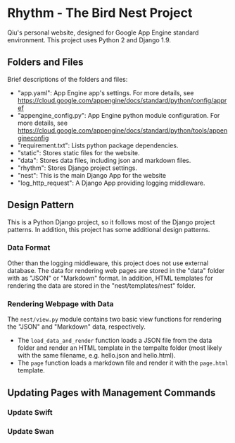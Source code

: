 # Rhythm - The Bird Nest Project
Qiu's personal website, designed for Google App Engine standard environment.
This project uses Python 2 and Django 1.9.

## Folders and Files
Brief descriptions of the folders and files:
* "app.yaml": App Engine app's settings. For more details, see https://cloud.google.com/appengine/docs/standard/python/config/appref
* "appengine_config.py": App Engine python module configuration. For more details, see https://cloud.google.com/appengine/docs/standard/python/tools/appengineconfig
* "requirement.txt": Lists python package dependencies.
* "static": Stores static files for the website.
* "data": Stores data files, including json and markdown files.
* "rhythm": Stores Django project settings.
* "nest": This is the main Django App for the website
* "log_http_request": A Django App providing logging middleware.

## Design Pattern
This is a Python Django project, so it follows most of the Django project patterns. In addition, this project has some additional design patterns.

### Data Format
Other than the logging middleware, this project does not use external database. The data for rendering web pages are stored in the "data" folder with as "JSON" or "Markdown" format. In addition, HTML templates for rendering the data are stored in the "nest/templates/nest" folder.

### Rendering Webpage with Data
The `nest/view.py` module contains two basic view functions for rendering the "JSON" and "Markdown" data, respectively. 
* The `load_data_and_render` function loads a JSON file from the data folder and render an HTML template in the tempalte folder (most likely with the same filename, e.g. hello.json and hello.html).
* The `page` function loads a markdown file and render it with the `page.html` template.

## Updating Pages with Management Commands
### Update Swift

### Update Swan
